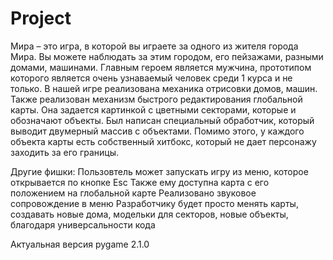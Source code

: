 # Project
Мира – это игра, в которой вы играете за одного из жителя города Мира. Вы можете наблюдать за этим городом, его пейзажами, разными домами, машинами. Главным героем является мужчина, прототипом которого является очень узнаваемый человек среди 1 курса и не только.
В нашей игре реализована механика отрисовки домов, машин. Также реализован механизм быстрого редактирования глобальной карты. Она задается картинкой с цветными секторами, которые и обозначают объекты. Был написан специальный обработчик, который выводит двумерный массив с объектами. Помимо этого, у каждого объекта карты есть собственный хитбокс, который не дает персонажу заходить за его границы.

Другие фишки:
Пользовтель может запускать игру из меню, которое открывается по кнопке Esc
Также ему доступна карта с его положением на глобальной карте
Реализовано звуковое сопровождение в меню
Разработчику будет просто менять карты, создавать новые дома, модельки для секторов, новые объекты, благодаря универсальности кода

Актуальная версия pygame 2.1.0

